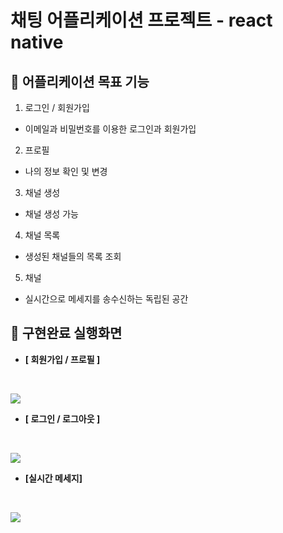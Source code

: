 # 채팅 어플리케이션 프로젝트 - react native

## 🎯 어플리케이션 목표 기능

1. 로그인 / 회원가입

- 이메일과 비밀번호를 이용한 로그인과 회원가입

2. 프로필

- 나의 정보 확인 및 변경

3. 채널 생성

- 채널 생성 가능

4. 채널 목록

- 생성된 채널들의 목록 조회

5. 채널

- 실시간으로 메세지를 송수신하는 독립된 공간

## 📱 구현완료 실행화면

- **[ 회원가입 / 프로필 ]**

<br/>

![](https://velog.velcdn.com/images/gusdh2/post/33de7e9b-cae7-4310-babd-6f0e6fea9162/image.gif)

- **[ 로그인 / 로그아웃 ]**

<br/>

![](https://velog.velcdn.com/images/gusdh2/post/e5d29dd5-2b46-44d0-9e4c-6d7b62c65df9/image.gif)

- **[실시간 메세지]**

<br/>

![](https://velog.velcdn.com/images/gusdh2/post/c6ee6060-e4cf-4be4-ad39-de6b86c8a856/image.gif)
